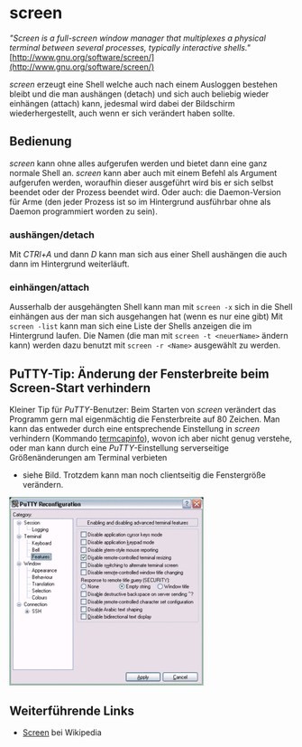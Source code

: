 screen
======

*"Screen is a full-screen window manager that multiplexes a physical
terminal between several processes, typically interactive shells."*
[http://www.gnu.org/software/screen/](http://www.gnu.org/software/screen/)

*screen* erzeugt eine Shell welche auch nach einem Ausloggen bestehen
bleibt und die man aushängen (detach) und sich auch beliebig wieder
einhängen (attach) kann, jedesmal wird dabei der Bildschirm
wiederhergestellt, auch wenn er sich verändert haben sollte.

Bedienung
---------

*screen* kann ohne alles aufgerufen werden und bietet dann eine ganz
normale Shell an. *screen* kann aber auch mit einem Befehl als Argument
aufgerufen werden, woraufhin dieser ausgeführt wird bis er sich selbst
beendet oder der Prozess beendet wird. Oder auch: die Daemon-Version für
Arme (den jeder Prozess ist so im Hintergrund ausführbar ohne als Daemon
programmiert worden zu sein).

### aushängen/detach

Mit *CTRl+A* und dann *D* kann man sich aus einer Shell aushängen die
auch dann im Hintergrund weiterläuft.

### einhängen/attach

Ausserhalb der ausgehängten Shell kann man mit `screen -x` sich in die
Shell einhängen aus der man sich ausgehangen hat (wenn es nur eine gibt)
Mit `screen -list` kann man sich eine Liste der Shells anzeigen die im
Hintergrund laufen. Die Namen (die man mit `screen -t <neuerName>`
ändern kann) werden dazu benutzt mit `screen -r <Name>` ausgewählt zu
werden.

PuTTY-Tip: Änderung der Fensterbreite beim Screen-Start verhindern
------------------------------------------------------------------

Kleiner Tip für *PuTTY*-Benutzer: Beim Starten von *screen* verändert
das Programm gern mal eigenmächtig die Fensterbreite auf 80 Zeichen. Man
kann das entweder durch eine entsprechende Einstellung in *screen*
verhindern (Kommando
[termcapinfo](http://lists.gnu.org/archive/html/screen-users/2005-10/msg00006.html)),
wovon ich aber nicht genug verstehe, oder man kann durch eine
*PuTTY*-Einstellung serverseitige Größenänderungen am Terminal verbieten
- siehe Bild. Trotzdem kann man noch clientseitig die Fenstergröße
verändern.

[![PuTTY Terminal Konfiguration](../../docs/screenshots/35_md.gif)](../../docs/screenshots/35.gif)

Weiterführende Links
--------------------

-   [Screen](http://de.wikipedia.org/wiki/Screen)
    bei Wikipedia

